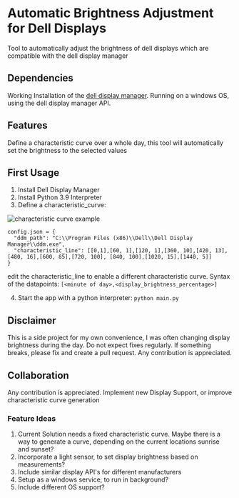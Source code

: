 # Automatic Brightness Adjustment for Dell Displays

Tool to automatically adjust the brightness of dell displays which are compatible with the dell display manager

## Dependencies
Working Installation of the [dell display manager](https://www.google.com/search?q=dell+display+manager). Running on a windows OS, using the dell display manager API.

## Features
Define a characteristic curve over a whole day, this tool will automatically set the brightness to the selected values

## First Usage
1. Install Dell Display Manager
2. Install Python 3.9 Interpreter
3. Define a characteristic_curve:

![characteristic curve example](https://github.com/SvnGms/display-bightness-bot/blob/main/characteristic_curve_example.jpg?raw=true)

```
config.json = {
  "ddm_path": "C:\\Program Files (x86)\\Dell\\Dell Display Manager\\ddm.exe",
  "characteristic_line": [[0,1],[60, 1],[120, 1],[360, 10],[420, 13],[480, 16],[600, 85],[720, 100], [840, 100],[1020, 15],[1440, 5]]
}
```

edit the characteristic_line to enable a different characteristic curve. Syntax of the datapoints: ```[<minute of day>,<display_brightness_percentage>]```

4. Start the app with a python interpreter: ```python main.py```

## Disclaimer
This is a side project for my own convenience, I was often changing display brightness during the day. Do not expect fixes regularly. If something breaks, please fix and create a pull request. Any contribution is appreciated.

## Collaboration
Any contribution is appreciated. Implement new Display Support, or improve characteristic curve generation
### Feature Ideas
1. Current Solution needs a fixed characteristic curve. Maybe there is a way to generate a curve, depending on the current locations sunrise and sunset?
2. Incorporate a light sensor, to set display brightness based on measurements?
3. Include similar display API's for different manufacturers
4. Setup as a windows service, to run in background?
5. Include different OS support?
